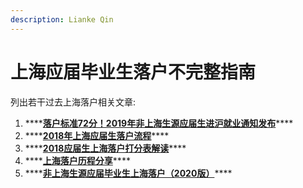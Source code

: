 ```yaml
---
description: Lianke Qin
---
```


# 上海应届毕业生落户不完整指南

列出若干过去上海落户相关文章:

1. \*\*\*\*[**落户标准72分！2019年非上海生源应届生进沪就业通知发布**](https://new.qq.com/omn/20190507/20190507A0IUE3.html)\*\*\*\*
2. \*\*\*\*[**2018年上海应届生落户流程**](https://zhuanlan.zhihu.com/p/47026118)\*\*\*\*
3. \*\*\*\*[**2018应届生上海落户打分表解读**](https://zhuanlan.zhihu.com/p/36612077)\*\*\*\*
4. \*\*\*\*[**上海落户历程分享**](https://zhuanlan.zhihu.com/p/133693541)\*\*\*\*
5. \*\*\*\*[**非上海生源应届毕业生上海落户（2020版）**](https://zhuanlan.zhihu.com/p/139515638)\*\*\*\*

